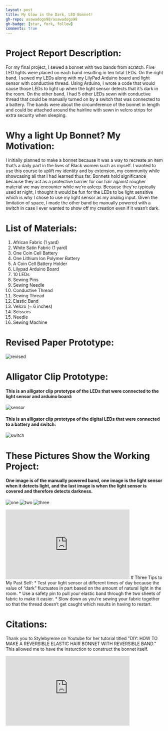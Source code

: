 ```yaml
---
layout: post
title: My Glow in the Dark, LED Bonnet!
gh-repo: asawadogo98/asawadogo98
gh-badge: [star, fork, follow]
comments: true
---
```

# Project Report Description: 
For my final project, I sewed a bonnet with two bands from scratch. Five LED lights were placed on each band resulting in ten total LEDs. On the right band, I sewed my LEDs along with my LilyPad Arduino board and light sensor with conductive thread. Using Arduino, I wrote a code that would cause those LEDs to light up when the light sensor detects that it’s dark in the room. On the other band, I had 5 other LEDs sewn with conductive thread that could be manually turned on by a switch that was connected to a battery. The bands were about the circumference of the bonnet in length and could be attached around the hairline with sewn in velcro strips for extra security when sleeping.
# Why a light Up Bonnet? My Motivation:
I initially planned to make a bonnet because it was a way to recreate an item that’s a daily part in the lives of Black women such as myself. I wanted to use this course to uplift my identity and by extension, my community while showcasing all that I had learned thus far. Bonnets hold significance because they act as a protective barrier for our hair against rougher material we may encounter while we’re asleep. Because they're typically used at night, I thought it would be fun for the LEDs to be light sensitive which is why I chose to use my light sensor as my analog input. Given the limitation of space, I made the other band be manually powered with a switch in case I ever wanted to show off my creation even if it wasn’t dark.
# List of Materials: 
1. African Fabric (1 yard) 
1. White Satin Fabric (1 yard) 
1. One Coin Cell Battery
1. One Lithium Ion Polymer Battery
1. A Coin Cell Battery Holder
1. Lilypad Arduino Board 
1. 10 LEDs
1. Sewing Pins
1. Sewing Needle
1. Conductive Thread
1. Sewing Thread
1. Elastic Band 
1. Velcro (~ 6 inches) 
1. Scissors
1. Needle
1. Sewing Machine 
# Revised Paper Prototype: 
![revised](https://asawadogo98.github.io/assets/IMG-5081.jpg)
# Alligator Clip Prototype: 
#### This is an alligator clip prototype of the LEDs that were connected to the light sensor and arduino board:
![sensor](https://asawadogo98.github.io/assets/IMG_4924.jpeg)
#### This is an alligator clip prototype of the digital LEDs that were connected to a battery and switch: 
![switch](https://asawadogo98.github.io/assets/IMG-5080.jpg)
# These Pictures Show the Working Project:
#### One image is of the manually powered band, one image is the light sensor when it detects light, and the last image is when the light sensor is covered and therefore detects darkness.
![one](https://asawadogo98.github.io/assets/img/IMG-5093.jpg)
![two](https://asawadogo98.github.io/assets/img/IMG-5094.jpg)
![three](https://asawadogo98.github.io/assets/img/IMG-5095.jpg)
<iframe width="396" height="222" src="https://github.com/asawadogo98/asawadogo98.github.io/assets/IMG-5071.MOV" title="Working Video" frameborder="0" allow="accelerometer; autoplay; clipboard-write; encrypted-media; gyroscope; picture-in-picture; web-share" allowfullscreen></iframe>
# Three Tips to My Past Self:
* Test your light sensor at different times of day because the value of “dark” fluctuates in part based on the amount of natural light in the room. 
* Use a safety pin to pull your elastic band through the two sheets of fabric to make it easier. 
* Slow down as you're sewing your fabric together so that the thread doesn’t get caught which results in having to restart.

# Citations:
Thank you to Stylebyreme on Youtube for her tutorial titled "DIY: HOW TO MAKE A REVERSIBLE ELASTIC HAIR BONNET WITH REVERSIBLE BAND." This allowed me to have the insturction to construct the bonnet itself. 
<iframe width="396" height="222" src="https://www.youtube.com/embed/XqXieaa8TwI" title="DIY: HOW TO MAKE A REVERSIBLE ELASTIC HAIR BONNET WITH REVERSIBLE BAND." frameborder="0" allow="accelerometer; autoplay; clipboard-write; encrypted-media; gyroscope; picture-in-picture; web-share" allowfullscreen></iframe>


